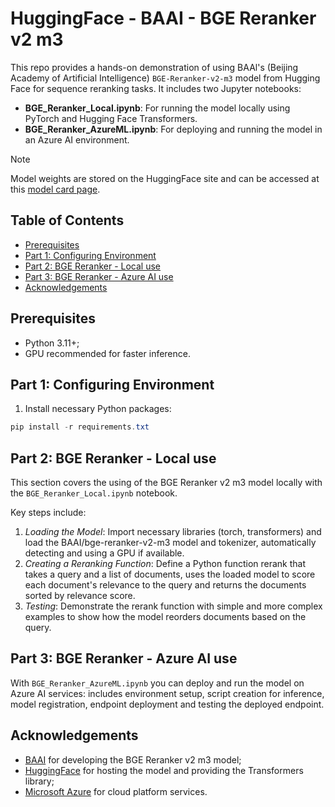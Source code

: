 # HuggingFace - BAAI - BGE Reranker v2 m3

This repo provides a hands-on demonstration of using BAAl's (Beijing Academy of Artificial Intelligence) `BGE-Reranker-v2-m3` model from Hugging Face for sequence reranking tasks. It includes two Jupyter notebooks:
- **BGE_Reranker_Local.ipynb**: For running the model locally using PyTorch and Hugging Face Transformers.
- **BGE_Reranker_AzureML.ipynb**: For deploying and running the model in an Azure AI environment.

> [!NOTE]
> Model weights are stored on the HuggingFace site and can be accessed at this [model card page](https://huggingface.co/BAAI/bge-reranker-v2-m3).

## Table of Contents
- [Prerequisites](#prerequisites)
- [Part 1: Configuring Environment](#part-1-configuring-environment)
- [Part 2: BGE Reranker - Local use](#part-2-bge-reranker---local-use)
- [Part 3: BGE Reranker - Azure AI use](#part-3-bge-reranker---azure-ai-use)
- [Acknowledgements](#acknowledgements)

## Prerequisites
- Python 3.11+;
- GPU recommended for faster inference.

## Part 1: Configuring Environment
1. Install necessary Python packages:
``` PowerShell
pip install -r requirements.txt
```

## Part 2: BGE Reranker - Local use
This section covers the using of the BGE Reranker v2 m3 model locally with the `BGE_Reranker_Local.ipynb` notebook.

Key steps include:
1. *Loading the Model*: Import necessary libraries (torch, transformers) and load the BAAI/bge-reranker-v2-m3 model and tokenizer, automatically detecting and using a GPU if available.
2. *Creating a Reranking Function*: Define a Python function rerank that takes a query and a list of documents, uses the loaded model to score each document's relevance to the query and returns the documents sorted by relevance score.
3. *Testing*: Demonstrate the rerank function with simple and more complex examples to show how the model reorders documents based on the query.

## Part 3: BGE Reranker - Azure AI use
With `BGE_Reranker_AzureML.ipynb` you can deploy and run the model on Azure AI services: includes environment setup, script creation for inference, model registration, endpoint deployment and testing the deployed endpoint.

## Acknowledgements
- [BAAI](https://huggingface.co/BAAI) for developing the BGE Reranker v2 m3 model;
- [HuggingFace](https://huggingface.co/BAAI/bge-reranker-v2-m3) for hosting the model and providing the Transformers library;
- [Microsoft Azure](https://portal.azure.com) for cloud platform services.
